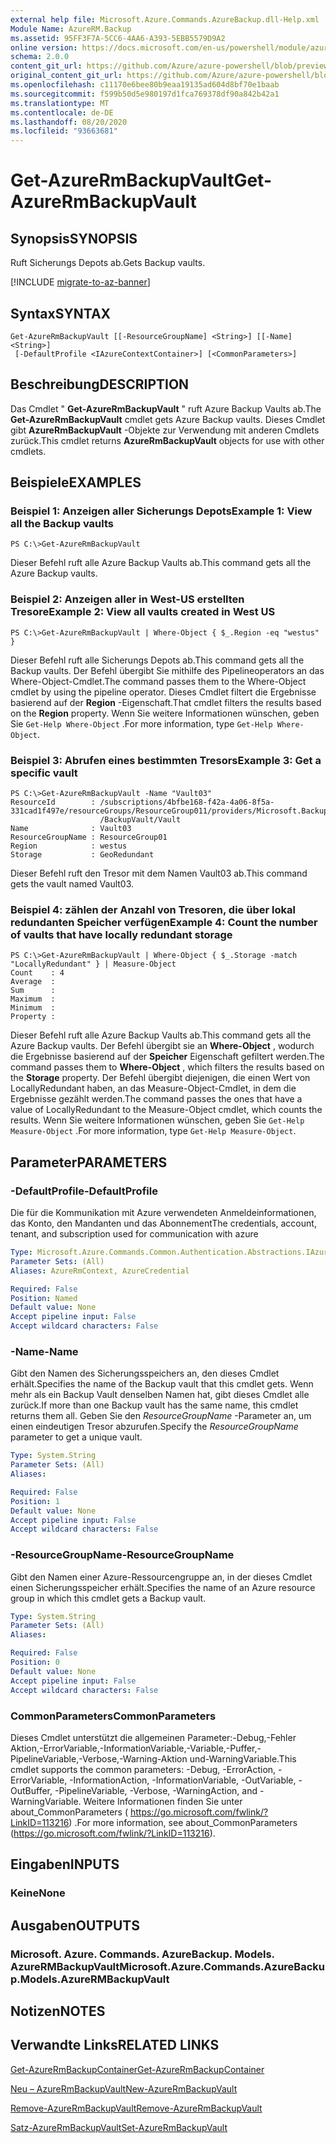 ```yaml
---
external help file: Microsoft.Azure.Commands.AzureBackup.dll-Help.xml
Module Name: AzureRM.Backup
ms.assetid: 95FF3F7A-5CC6-4AA6-A393-5EBB5579D9A2
online version: https://docs.microsoft.com/en-us/powershell/module/azurerm.backup/get-azurermbackupvault
schema: 2.0.0
content_git_url: https://github.com/Azure/azure-powershell/blob/preview/src/ResourceManager/AzureBackup/Commands.AzureBackup/help/Get-AzureRmBackupVault.md
original_content_git_url: https://github.com/Azure/azure-powershell/blob/preview/src/ResourceManager/AzureBackup/Commands.AzureBackup/help/Get-AzureRmBackupVault.md
ms.openlocfilehash: c11170e6bee80b9eaa19135ad604d8bf70e1baab
ms.sourcegitcommit: f599b50d5e980197d1fca769378df90a842b42a1
ms.translationtype: MT
ms.contentlocale: de-DE
ms.lasthandoff: 08/20/2020
ms.locfileid: "93663681"
---
```

# <span data-ttu-id="212f7-101">Get-AzureRmBackupVault</span><span class="sxs-lookup"><span data-stu-id="212f7-101">Get-AzureRmBackupVault</span></span>

## <span data-ttu-id="212f7-102">Synopsis</span><span class="sxs-lookup"><span data-stu-id="212f7-102">SYNOPSIS</span></span>
<span data-ttu-id="212f7-103">Ruft Sicherungs Depots ab.</span><span class="sxs-lookup"><span data-stu-id="212f7-103">Gets Backup vaults.</span></span>

[!INCLUDE [migrate-to-az-banner](../../includes/migrate-to-az-banner.md)]

## <span data-ttu-id="212f7-104">Syntax</span><span class="sxs-lookup"><span data-stu-id="212f7-104">SYNTAX</span></span>

```
Get-AzureRmBackupVault [[-ResourceGroupName] <String>] [[-Name] <String>]
 [-DefaultProfile <IAzureContextContainer>] [<CommonParameters>]
```

## <span data-ttu-id="212f7-105">Beschreibung</span><span class="sxs-lookup"><span data-stu-id="212f7-105">DESCRIPTION</span></span>
<span data-ttu-id="212f7-106">Das Cmdlet " **Get-AzureRmBackupVault** " ruft Azure Backup Vaults ab.</span><span class="sxs-lookup"><span data-stu-id="212f7-106">The **Get-AzureRmBackupVault** cmdlet gets Azure Backup vaults.</span></span>
<span data-ttu-id="212f7-107">Dieses Cmdlet gibt **AzureRmBackupVault** -Objekte zur Verwendung mit anderen Cmdlets zurück.</span><span class="sxs-lookup"><span data-stu-id="212f7-107">This cmdlet returns **AzureRmBackupVault** objects for use with other cmdlets.</span></span>

## <span data-ttu-id="212f7-108">Beispiele</span><span class="sxs-lookup"><span data-stu-id="212f7-108">EXAMPLES</span></span>

### <span data-ttu-id="212f7-109">Beispiel 1: Anzeigen aller Sicherungs Depots</span><span class="sxs-lookup"><span data-stu-id="212f7-109">Example 1: View all the Backup vaults</span></span>
```
PS C:\>Get-AzureRmBackupVault
```

<span data-ttu-id="212f7-110">Dieser Befehl ruft alle Azure Backup Vaults ab.</span><span class="sxs-lookup"><span data-stu-id="212f7-110">This command gets all the Azure Backup vaults.</span></span>

### <span data-ttu-id="212f7-111">Beispiel 2: Anzeigen aller in West-US erstellten Tresore</span><span class="sxs-lookup"><span data-stu-id="212f7-111">Example 2: View all vaults created in West US</span></span>
```
PS C:\>Get-AzureRmBackupVault | Where-Object { $_.Region -eq "westus" }
```

<span data-ttu-id="212f7-112">Dieser Befehl ruft alle Sicherungs Depots ab.</span><span class="sxs-lookup"><span data-stu-id="212f7-112">This command gets all the Backup vaults.</span></span>
<span data-ttu-id="212f7-113">Der Befehl übergibt Sie mithilfe des Pipelineoperators an das Where-Object-Cmdlet.</span><span class="sxs-lookup"><span data-stu-id="212f7-113">The command passes them to the Where-Object cmdlet by using the pipeline operator.</span></span>
<span data-ttu-id="212f7-114">Dieses Cmdlet filtert die Ergebnisse basierend auf der **Region** -Eigenschaft.</span><span class="sxs-lookup"><span data-stu-id="212f7-114">That cmdlet filters the results based on the **Region** property.</span></span>
<span data-ttu-id="212f7-115">Wenn Sie weitere Informationen wünschen, geben Sie `Get-Help Where-Object` .</span><span class="sxs-lookup"><span data-stu-id="212f7-115">For more information, type `Get-Help Where-Object`.</span></span>

### <span data-ttu-id="212f7-116">Beispiel 3: Abrufen eines bestimmten Tresors</span><span class="sxs-lookup"><span data-stu-id="212f7-116">Example 3: Get a specific vault</span></span>
```
PS C:\>Get-AzureRmBackupVault -Name "Vault03"
ResourceId        : /subscriptions/4bfbe168-f42a-4a06-8f5a-331cad1f497e/resourceGroups/ResourceGroup011/providers/Microsoft.Backup
                    /BackupVault/Vault
Name              : Vault03
ResourceGroupName : ResourceGroup01
Region            : westus
Storage           : GeoRedundant
```

<span data-ttu-id="212f7-117">Dieser Befehl ruft den Tresor mit dem Namen Vault03 ab.</span><span class="sxs-lookup"><span data-stu-id="212f7-117">This command gets the vault named Vault03.</span></span>

### <span data-ttu-id="212f7-118">Beispiel 4: zählen der Anzahl von Tresoren, die über lokal redundanten Speicher verfügen</span><span class="sxs-lookup"><span data-stu-id="212f7-118">Example 4: Count the number of vaults that have locally redundant storage</span></span>
```
PS C:\>Get-AzureRmBackupVault | Where-Object { $_.Storage -match "LocallyRedundant" } | Measure-Object
Count    : 4
Average  : 
Sum      : 
Maximum  : 
Minimum  : 
Property :
```

<span data-ttu-id="212f7-119">Dieser Befehl ruft alle Azure Backup Vaults ab.</span><span class="sxs-lookup"><span data-stu-id="212f7-119">This command gets all the Azure Backup vaults.</span></span>
<span data-ttu-id="212f7-120">Der Befehl übergibt sie an **Where-Object** , wodurch die Ergebnisse basierend auf der **Speicher** Eigenschaft gefiltert werden.</span><span class="sxs-lookup"><span data-stu-id="212f7-120">The command passes them to **Where-Object** , which filters the results based on the **Storage** property.</span></span>
<span data-ttu-id="212f7-121">Der Befehl übergibt diejenigen, die einen Wert von LocallyRedundant haben, an das Measure-Object-Cmdlet, in dem die Ergebnisse gezählt werden.</span><span class="sxs-lookup"><span data-stu-id="212f7-121">The command passes the ones that have a value of LocallyRedundant to the Measure-Object cmdlet, which counts the results.</span></span>
<span data-ttu-id="212f7-122">Wenn Sie weitere Informationen wünschen, geben Sie `Get-Help Measure-Object` .</span><span class="sxs-lookup"><span data-stu-id="212f7-122">For more information, type `Get-Help Measure-Object`.</span></span>

## <span data-ttu-id="212f7-123">Parameter</span><span class="sxs-lookup"><span data-stu-id="212f7-123">PARAMETERS</span></span>

### <span data-ttu-id="212f7-124">-DefaultProfile</span><span class="sxs-lookup"><span data-stu-id="212f7-124">-DefaultProfile</span></span>
<span data-ttu-id="212f7-125">Die für die Kommunikation mit Azure verwendeten Anmeldeinformationen, das Konto, den Mandanten und das Abonnement</span><span class="sxs-lookup"><span data-stu-id="212f7-125">The credentials, account, tenant, and subscription used for communication with azure</span></span>

```yaml
Type: Microsoft.Azure.Commands.Common.Authentication.Abstractions.IAzureContextContainer
Parameter Sets: (All)
Aliases: AzureRmContext, AzureCredential

Required: False
Position: Named
Default value: None
Accept pipeline input: False
Accept wildcard characters: False
```

### <span data-ttu-id="212f7-126">-Name</span><span class="sxs-lookup"><span data-stu-id="212f7-126">-Name</span></span>
<span data-ttu-id="212f7-127">Gibt den Namen des Sicherungsspeichers an, den dieses Cmdlet erhält.</span><span class="sxs-lookup"><span data-stu-id="212f7-127">Specifies the name of the Backup vault that this cmdlet gets.</span></span>
<span data-ttu-id="212f7-128">Wenn mehr als ein Backup Vault denselben Namen hat, gibt dieses Cmdlet alle zurück.</span><span class="sxs-lookup"><span data-stu-id="212f7-128">If more than one Backup vault has the same name, this cmdlet returns them all.</span></span>
<span data-ttu-id="212f7-129">Geben Sie den *ResourceGroupName* -Parameter an, um einen eindeutigen Tresor abzurufen.</span><span class="sxs-lookup"><span data-stu-id="212f7-129">Specify the *ResourceGroupName* parameter to get a unique vault.</span></span>

```yaml
Type: System.String
Parameter Sets: (All)
Aliases:

Required: False
Position: 1
Default value: None
Accept pipeline input: False
Accept wildcard characters: False
```

### <span data-ttu-id="212f7-130">-ResourceGroupName</span><span class="sxs-lookup"><span data-stu-id="212f7-130">-ResourceGroupName</span></span>
<span data-ttu-id="212f7-131">Gibt den Namen einer Azure-Ressourcengruppe an, in der dieses Cmdlet einen Sicherungsspeicher erhält.</span><span class="sxs-lookup"><span data-stu-id="212f7-131">Specifies the name of an Azure resource group in which this cmdlet gets a Backup vault.</span></span>

```yaml
Type: System.String
Parameter Sets: (All)
Aliases:

Required: False
Position: 0
Default value: None
Accept pipeline input: False
Accept wildcard characters: False
```

### <span data-ttu-id="212f7-132">CommonParameters</span><span class="sxs-lookup"><span data-stu-id="212f7-132">CommonParameters</span></span>
<span data-ttu-id="212f7-133">Dieses Cmdlet unterstützt die allgemeinen Parameter:-Debug,-Fehler Aktion,-ErrorVariable,-InformationVariable,-Variable,-Puffer,-PipelineVariable,-Verbose,-Warning-Aktion und-WarningVariable.</span><span class="sxs-lookup"><span data-stu-id="212f7-133">This cmdlet supports the common parameters: -Debug, -ErrorAction, -ErrorVariable, -InformationAction, -InformationVariable, -OutVariable, -OutBuffer, -PipelineVariable, -Verbose, -WarningAction, and -WarningVariable.</span></span> <span data-ttu-id="212f7-134">Weitere Informationen finden Sie unter about_CommonParameters ( https://go.microsoft.com/fwlink/?LinkID=113216) .</span><span class="sxs-lookup"><span data-stu-id="212f7-134">For more information, see about_CommonParameters (https://go.microsoft.com/fwlink/?LinkID=113216).</span></span>

## <span data-ttu-id="212f7-135">Eingaben</span><span class="sxs-lookup"><span data-stu-id="212f7-135">INPUTS</span></span>

### <span data-ttu-id="212f7-136">Keine</span><span class="sxs-lookup"><span data-stu-id="212f7-136">None</span></span>

## <span data-ttu-id="212f7-137">Ausgaben</span><span class="sxs-lookup"><span data-stu-id="212f7-137">OUTPUTS</span></span>

### <span data-ttu-id="212f7-138">Microsoft. Azure. Commands. AzureBackup. Models. AzureRMBackupVault</span><span class="sxs-lookup"><span data-stu-id="212f7-138">Microsoft.Azure.Commands.AzureBackup.Models.AzureRMBackupVault</span></span>

## <span data-ttu-id="212f7-139">Notizen</span><span class="sxs-lookup"><span data-stu-id="212f7-139">NOTES</span></span>

## <span data-ttu-id="212f7-140">Verwandte Links</span><span class="sxs-lookup"><span data-stu-id="212f7-140">RELATED LINKS</span></span>

[<span data-ttu-id="212f7-141">Get-AzureRmBackupContainer</span><span class="sxs-lookup"><span data-stu-id="212f7-141">Get-AzureRmBackupContainer</span></span>](./Get-AzureRmBackupContainer.md)

[<span data-ttu-id="212f7-142">Neu – AzureRmBackupVault</span><span class="sxs-lookup"><span data-stu-id="212f7-142">New-AzureRmBackupVault</span></span>](./New-AzureRmBackupVault.md)

[<span data-ttu-id="212f7-143">Remove-AzureRmBackupVault</span><span class="sxs-lookup"><span data-stu-id="212f7-143">Remove-AzureRmBackupVault</span></span>](./Remove-AzureRmBackupVault.md)

[<span data-ttu-id="212f7-144">Satz-AzureRmBackupVault</span><span class="sxs-lookup"><span data-stu-id="212f7-144">Set-AzureRmBackupVault</span></span>](./Set-AzureRmBackupVault.md)


